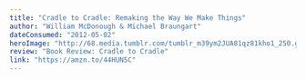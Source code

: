 ```yaml
---
title: "Cradle to Cradle: Remaking the Way We Make Things"
author: "William McDonough & Michael Braungart"
dateConsumed: "2012-05-02"
heroImage: "http://68.media.tumblr.com/tumblr_m39ym2JUA81qz81kho1_250.gif"
review: "Book Review: Cradle to Cradle"
link: "https://amzn.to/44HUN5C"
---
```

